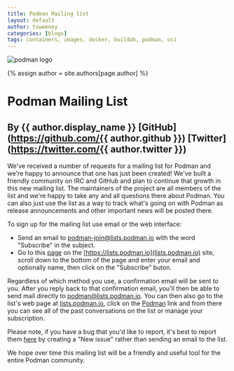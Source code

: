 ```yaml
---
title: Podman Mailing list
layout: default
author: tsweeney
categories: [blogs]
tags: containers, images, docker, buildah, podman, oci
---
```

![podman logo](https://podman.io/images/podman.svg)

{% assign author = site.authors[page.author] %}

# Podman Mailing List
## By {{ author.display_name }} [GitHub](https://github.com/{{ author.github }}) [Twitter](https://twitter.com/{{ author.twitter }})

We've received a number of requests for a mailing list for Podman and we're happy to announce that one has just been created!  We've built a friendly community on IRC and GitHub and plan to continue that growth in this new mailing list.  The maintainers of the project are all members of the list and we're happy to take any and all questions there about Podman.  You can also just use the list as a way to track what's going on with Podman as release announcements and other important news will be posted there.

<!--readmore-->
To sign up for the mailing list use email or the web interface:

  * Send an email to [podman-join@lists.podman.io](mailto:podman-join@lists.podman.io?subject=subscribe) with the word "Subscribe" in the subject.
  * Go to this [page](https://lists.podman.io/admin/lists/podman.lists.podman.io/) on the [https://lists.podman.io](lists.podman.io) site, scroll down to the bottom of the page and enter your email and optionally name, then click on the "Subscribe" buton.

Regardless of which method you use, a confirmation email will be sent to you.  After you reply back to that confirmation email, you'll then be able to send mail directly to [podman@lists.podman.io](mailto:podman@lists.podman.io).  You can then also go to the list's web page at [lists.podman.io](https://lists.podman.io), click on the [Podman](https://lists.podman.io/archives/list/podman@lists.podman.io/) link and from there you can see all of the past conversations on the list or manage your subscription. 

Please note, if you have a bug that you'd like to report, it's best to report them [here](https://github.com/containers/libpod/issues) by creating a "New issue" rather than sending an email to the list. 

We hope over time this mailing list will be a friendly and useful tool for the entire Podman community.
